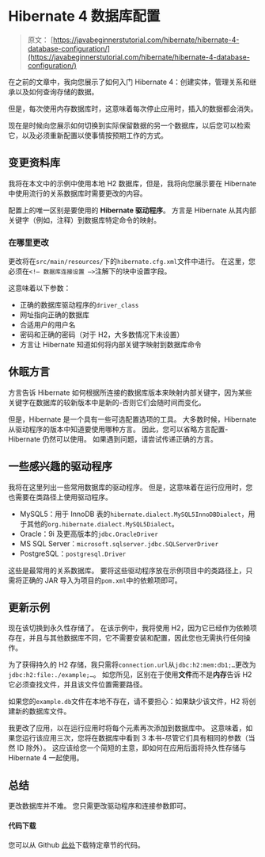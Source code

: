 # Hibernate 4 数据库配置

> 原文： [https://javabeginnerstutorial.com/hibernate/hibernate-4-database-configuration/](https://javabeginnerstutorial.com/hibernate/hibernate-4-database-configuration/)

在之前的文章中，我向您展示了如何入门 Hibernate 4：创建实体，管理关系和继承以及如何查询存储的数据。

但是，每次使用内存数据库时，这意味着每次停止应用时，插入的数据都会消失。

现在是时候向您展示如何切换到实际保留数据的另一个数据库，以后您可以检索它，以及必须重新配置以使事情按预期工作的方式。

## 变更资料库

我将在本文中的示例中使用本地 H2 数据库，但是，我将向您展示要在 Hibernate 中使用流行的关系数据库时需要更改的内容。

配置上的唯一区别是要使用的 **Hibernate 驱动程序**。 方言是 Hibernate 从其内部关键字（例如，注释）到数据库特定命令的映射。

### 在哪里更改

更改将在`src/main/resources/`下的`hibernate.cfg.xml`文件中进行。 在这里，您必须在`<!– 数据库连接设置 –>`注解下的块中设置字段。

这意味着以下参数：

*   正确的数据库驱动程序的`driver_class`
*   网址指向正确的数据库
*   合适用户的用户名
*   密码和正确的密码（对于 H2，大多数情况下未设置）
*   方言让 Hibernate 知道如何将内部关键字映射到数据库命令

## 休眠方言

方言告诉 Hibernate 如何根据所连接的数据库版本来映射内部关键字，因为某些关键字在数据库的较新版本中是新的-否则它们会随时间而变化。

但是，Hibernate 是一个具有一些可选配置选项的工具。 大多数时候，Hibernate 从驱动程序的版本中知道要使用哪种方言。 因此，您可以省略方言配置-Hibernate 仍然可以使用。 如果遇到问题，请尝试传递正确的方言。

## 一些感兴趣的驱动程序

我将在这里列出一些常用数据库的驱动程序。 但是，这意味着在运行应用时，您也需要在类路径上使用驱动程序。

*   MySQL5：用于 InnoDB 表的`hibernate.dialect.MySQL5InnoDBDialect`，用于其他的`org.hibernate.dialect.MySQL5Dialect`。
*   Oracle：9i 及更高版本的`jdbc.OracleDriver`
*   MS SQL Server：`microsoft.sqlserver.jdbc.SQLServerDriver`
*   PostgreSQL：`postgresql.Driver`

这些是最常用的关系数据库。 要将这些驱动程序放在示例项目中的类路径上，只需将正确的 JAR 导入为项目的`pom.xml`中的依赖项即可。

## 更新示例

现在该切换到永久性存储了。 在该示例中，我将使用 H2，因为它已经作为依赖项存在，并且与其他数据库不同，它不需要安装和配置，因此您也无需执行任何操作。

为了获得持久的 H2 存储，我只需将`connection.url`从`jdbc:h2:mem:db1;…`更改为`jdbc:h2:file:./example;…`。 如您所见，区别在于使用**文件**而不是**内存**告诉 H2 它必须查找文件，并且该文件位置需要路径。

如果您的`example.db`文件在本地不存在，请不要担心：如果缺少该文件，H2 将创建新的数据库文件。

我更改了应用，以在运行应用时将每个元素再次添加到数据库中。 这意味着，如果您运行该应用三次，您将在数据库中看到 3 本书-尽管它们具有相同的参数（当然 ID 除外）。 这应该给您一个简短的主意，即如何在应用后面将持久性存储与 Hibernate 4 一起使用。

## 总结

更改数据库并不难。 您只需更改驱动程序和连接参数即可。

#### 代码下载

您可以从 Github [此处](https://github.com/JBTAdmin/Hibernate)下载特定章节的代码。

